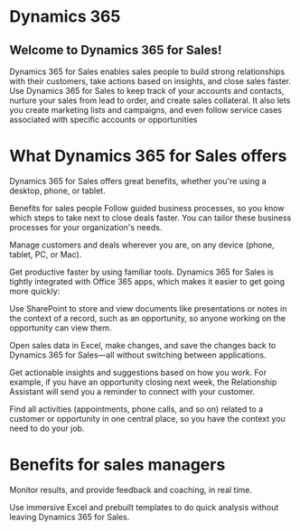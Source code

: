 <h1>Dynamics 365</h1>

<h2>Welcome to Dynamics 365 for Sales!</h2>


Dynamics 365 for Sales enables sales people to build strong relationships with their customers, take actions based on insights, and close sales faster. Use Dynamics 365 for Sales to keep track of your accounts and contacts, nurture your sales from lead to order, and create sales collateral. It also lets you create marketing lists and campaigns, and even follow service cases associated with specific accounts or opportunities



<h1>What Dynamics 365 for Sales offers</h1>
Dynamics 365 for Sales offers great benefits, whether you're using a desktop, phone, or tablet.

Benefits for sales people
Follow guided business processes, so you know which steps to take next to close deals faster. You can tailor these business processes for your organization's needs.

Manage customers and deals wherever you are, on any device (phone, tablet, PC, or Mac).

Get productive faster by using familiar tools. Dynamics 365 for Sales is tightly integrated with Office 365 apps, which makes it easier to get going more quickly:

Use SharePoint to store and view documents like presentations or notes in the context of a record, such as an opportunity, so anyone working on the opportunity can view them.

Open sales data in Excel, make changes, and save the changes back to Dynamics 365 for Sales—all without switching between applications.

Get actionable insights and suggestions based on how you work. For example, if you have an opportunity closing next week, the Relationship Assistant will send you a reminder to connect with your customer.

Find all activities (appointments, phone calls, and so on) related to a customer or opportunity in one central place, so you have the context you need to do your job.

<h1>Benefits for sales managers</h1
Accelerate your team's performance by using real-time analytics based on historical data and predictive information.

Monitor results, and provide feedback and coaching, in real time.

Use immersive Excel and prebuilt templates to do quick analysis without leaving Dynamics 365 for Sales.
